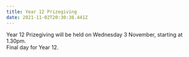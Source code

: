 ```yaml
---
title: Year 12 Prizegiving
date: 2021-11-02T20:30:38.441Z
---
```

Year 12 Prizegiving will be held on Wednesday 3 November, starting at 1.30pm.  
Final day for Year 12.